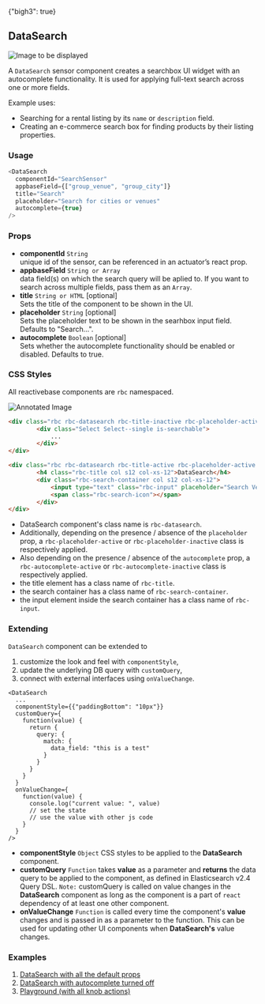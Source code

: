 {"bigh3": true}

## DataSearch

![Image to be displayed](https://i.imgur.com/dLeyahL.png)

A `DataSearch` sensor component creates a searchbox UI widget with an autocomplete functionality. It is used for applying full-text search across one or more fields.

Example uses:
* Searching for a rental listing by its `name` or `description` field.
* Creating an e-commerce search box for finding products by their listing properties.

### Usage

```js
<DataSearch
  componentId="SearchSensor"
  appbaseField={["group_venue", "group_city"]}
  title="Search"
  placeholder="Search for cities or venues"
  autocomplete={true}
/>
```

### Props

- **componentId** `String`  
    unique id of the sensor, can be referenced in an actuator’s react prop.
- **appbaseField** `String or Array`  
    data field(s) on which the search query will be aplied to. If you want to search across multiple fields, pass them as an `Array`.
- **title** `String or HTML` [optional]  
    Sets the title of the component to be shown in the UI.
- **placeholder** `String` [optional]  
    Sets the placeholder text to be shown in the searhbox input field. Defaults to "Search...".
- **autocomplete** `Boolean` [optional]  
    Sets whether the autocomplete functionality should be enabled or disabled. Defaults to true.

### CSS Styles

All reactivebase components are `rbc` namespaced.

![Annotated Image](https://i.imgur.com/ysbmr3Gg.png)

```html
<div class="rbc rbc-datasearch rbc-title-inactive rbc-placeholder-active rbc-autocomplete-active">
		<div class="Select Select--single is-searchable">
			...
		</div>
</div>

<div class="rbc rbc-datasearch rbc-title-active rbc-placeholder-active rbc-autocomplete-inactive">
		<h4 class="rbc-title col s12 col-xs-12">DataSearch</h4>
		<div class="rbc-search-container col s12 col-xs-12">
			<input type="text" class="rbc-input" placeholder="Search Venue" value="">
			<span class="rbc-search-icon"></span>
		</div>
</div>
```

* DataSearch component's class name is `rbc-datasearch`.
* Additionally, depending on the presence / absence of the `placeholder` prop, a `rbc-placeholder-active` or `rbc-placeholder-inactive` class is respectively applied.
* Also depending on the presence / absence of the `autocomplete` prop, a `rbc-autocomplete-active` or `rbc-autocomplete-inactive` class is respectively applied.
* the title element has a class name of `rbc-title`.
* the search container has a class name of `rbc-search-container`.
* the input element inside the search container has a class name of `rbc-input`.

### Extending

`DataSearch` component can be extended to
1. customize the look and feel with `componentStyle`,
2. update the underlying DB query with `customQuery`,
3. connect with external interfaces using `onValueChange`.

```
<DataSearch
  ...
  componentStyle={{"paddingBottom": "10px"}}
  customQuery={
    function(value) {
      return {
        query: {
          match: {
            data_field: "this is a test"
          }
        }
      }
    }
  }
  onValueChange={
    function(value) {
      console.log("current value: ", value)
      // set the state
      // use the value with other js code
    }
  }
/>
```

- **componentStyle** `Object`
    CSS styles to be applied to the **DataSearch** component.
- **customQuery** `Function`
    takes **value** as a parameter and **returns** the data query to be applied to the component, as defined in Elasticsearch v2.4 Query DSL.
    `Note:` customQuery is called on value changes in the **DataSearch** component as long as the component is a part of `react` dependency of at least one other component.
- **onValueChange** `Function`
    is called every time the component's **value** changes and is passed in as a parameter to the function. This can be used for updating other UI components when **DataSearch's** value changes.


### Examples

1. [DataSearch with all the default props](../playground/?selectedKind=m%2FDataSearch&selectedStory=Basic&full=0&down=1&left=1&panelRight=0&downPanel=kadirahq%2Fstorybook-addon-knobs&filterBy=ReactiveMaps)
1. [DataSearch with autocomplete turned off](../playground/?selectedKind=m%2FDataSearch&selectedStory=Without%20Autocomplete&full=0&down=1&left=1&panelRight=0&downPanel=kadirahq%2Fstorybook-addon-knobs&filterBy=ReactiveMaps)
1. [Playground (with all knob actions)](../playground/?knob-title=DataSearch%3A%20Meetups&knob-placeholder=Search%20Venue&knob-autocomplete=true&selectedKind=m%2FDataSearch&selectedStory=Playground&full=0&down=1&left=1&panelRight=0&downPanel=kadirahq%2Fstorybook-addon-knobs&filterBy=ReactiveMaps)
